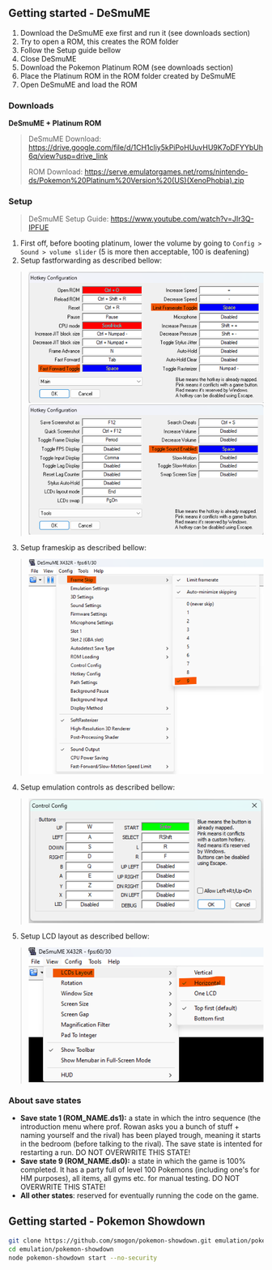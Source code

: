 ## Getting started - DeSmuME

1. Download the DeSmuME exe first and run it (see downloads section)
2. Try to open a ROM, this creates the ROM folder
3. Follow the Setup guide bellow
4. Close DeSmuME
5. Download the Pokemon Platinum ROM (see downloads section)
6. Place the Platinum ROM in the ROM folder created by DeSmuME
7. Open DeSmuME and load the ROM

### Downloads

**DeSmuME + Platinum ROM**

> DeSmuME Download: https://drive.google.com/file/d/1CH1cliy5kPiPoHUuvHU9K7oDFYYbUh6q/view?usp=drive_link
>
> ROM Download: https://serve.emulatorgames.net/roms/nintendo-ds/Pokemon%20Platinum%20Version%20(US)(XenoPhobia).zip

### Setup

> DeSmuME Setup Guide:  https://www.youtube.com/watch?v=JIr3Q-IPFUE

1. First off, before booting platinum, lower the volume by going to `Config > Sound > volume slider` (5 is more then acceptable, 100 is deafening)
2. Setup fastforwarding as described bellow:

> ![fast_forward_config](fast_forward_config.png)
> ![fast_forward_mute_config](fast_forward_mute_config.png)

3. Setup frameskip as described bellow:

> ![frame_skip_config](frame_skip_config.png)

4. Setup emulation controls as described bellow:

> ![emu_controls](emu_controls.png)

5. Setup LCD layout as described bellow:

> ![horizontal_layout](horizontal_layout.png)

### About save states 

- **Save state 1 (ROM_NAME.ds1):** a state in which the intro sequence (the introduction menu where prof. Rowan asks you a bunch of stuff + naming yourself and the rival) has been played trough, meaning it starts in the bedroom (before talking to the rival). The save state is intented for restarting a run. DO NOT OVERWRITE THIS STATE!
- **Save state 9 (ROM_NAME.ds0):** a state in which the game is 100% completed. It has a party full of level 100 Pokemons (including one's for HM purposes), all items, all gyms etc. for manual testing. DO NOT OVERWRITE THIS STATE!
- **All other states**: reserved for eventually running the code on the game.

## Getting started - Pokemon Showdown

```bash
git clone https://github.com/smogon/pokemon-showdown.git emulation/pokemon-showdown
cd emulation/pokemon-showdown
node pokemon-showdown start --no-security
```